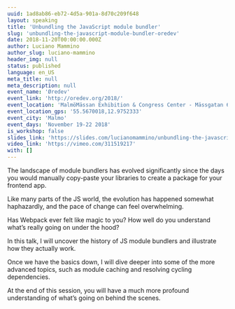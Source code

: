 ```yaml
---
uuid: 1ad8ab86-eb72-4d5a-901a-8d70c209f648
layout: speaking
title: 'Unbundling the JavaScript module bundler'
slug: 'unbundling-the-javascript-module-bundler-oredev'
date: 2018-11-20T00:00:00.000Z
author: Luciano Mammino
author_slug: luciano-mammino
header_img: null
status: published
language: en_US
meta_title: null
meta_description: null
event_name: 'Øredev'
event_link: 'http://oredev.org/2018/'
event_location: 'MalmöMässan Exhibition & Congress Center - Mässgatan 6, 215 32 Malmö, Sweden'
event_location_gps: '55.5670018,12.9752333'
event_city: 'Malmo'
event_days: 'November 19-22 2018'
is_workshop: false
slides_link: 'https://slides.com/lucianomammino/unbundling-the-javascript-module-bundler-oredev-2018/fullscreen'
video_link: 'https://vimeo.com/311519217'
with: []
---
```


The landscape of module bundlers has evolved significantly since the days you would manually copy-paste your libraries to create a package for your frontend app.

Like many parts of the JS world, the evolution has happened somewhat haphazardly, and the pace of change can feel overwhelming.

Has Webpack ever felt like magic to you? How well do you understand what’s really going on under the hood?

In this talk, I will uncover the history of JS module bundlers and illustrate how they actually work.

Once we have the basics down, I will dive deeper into some of the more advanced topics, such as module caching and resolving cycling dependencies.

At the end of this session, you will have a much more profound understanding of what’s going on behind the scenes.
